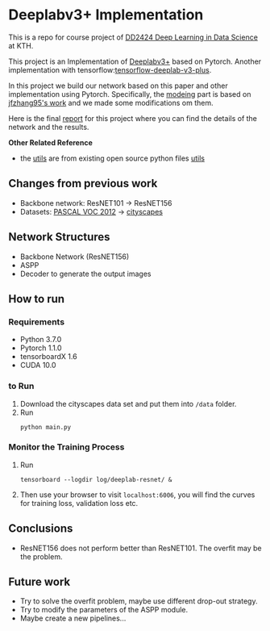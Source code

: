 # Deeplabv3+ Implementation
This is a repo for course project of [DD2424 Deep Learning in Data Science](https://www.kth.se/social/course/DD2424/) at KTH.

This project is an Implementation of [Deeplabv3+](https://arxiv.org/abs/1802.02611) based on Pytorch. Another implementation with tensorflow:[tensorflow-deeplab-v3-plus](https://github.com/rishizek/tensorflow-deeplab-v3-plus). 

In this project we build our network based on this paper and other implementation using Pytorch. Specifically, the [modeing](https://github.com/HaoranYao/DD2424-Project/tree/master/modeling) part is based on [jfzhang95's work](https://github.com/jfzhang95/pytorch-deeplab-xception/tree/master/modeling) and we made some modifications om them.

Here is the final [report](https://github.com/HaoranYao/DD2424-Project/tree/master/result/report.pdf) for this project where you can find the details of the network and the results.


**Other Related Reference**

- the [utils](https://github.com/HaoranYao/DD2424-Project/tree/master/utils) are from existing open source python files [utils](https://github.com/jfzhang95/pytorch-deeplab-xception/tree/master/utils)


## Changes from previous work

- Backbone network: ResNET101 -> ResNET156
- Datasets: [PASCAL VOC 2012](http://host.robots.ox.ac.uk/pascal/VOC/voc2012/) -> [cityscapes](https://www.cityscapes-dataset.com/)

## Network Structures

- Backbone Network (ResNET156)
- ASPP
- Decoder to generate the output images

## How to run

### Requirements

- Python 3.7.0
- Pytorch 1.1.0
- tensorboardX 1.6
- CUDA 10.0

### to Run
1. Download the cityscapes data set and put them into ```/data``` folder.
2. Run 
    ```Shell
    python main.py
    ```
### Monitor the Training Process
1. Run
    ```Shell
    tensorboard --logdir log/deeplab-resnet/ &
    ```
2. Then use your browser to visit ```localhost:6006```, you will find the curves for training loss, validation loss etc.



## Conclusions

- ResNET156 does not perform better than ResNET101. The overfit may be the problem.

## Future work

- Try to solve the overfit problem, maybe use different drop-out strategy. 
- Try to modify the parameters of the ASPP module.
- Maybe create a new pipelines...




